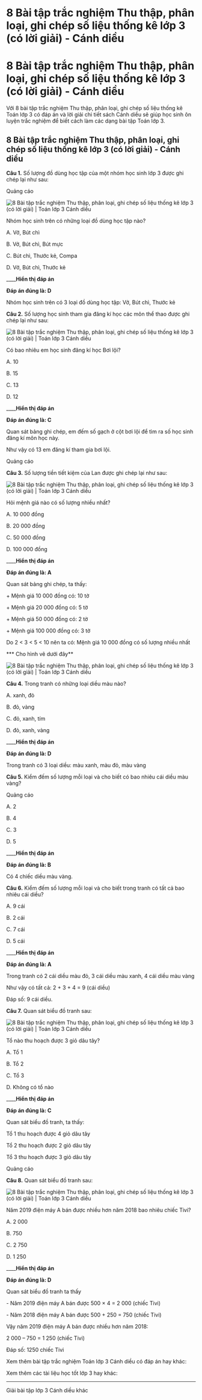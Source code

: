 # 8 Bài tập trắc nghiệm Thu thập, phân loại, ghi chép số liệu thống kê lớp 3 (có lời giải) - Cánh diều

# 8 Bài tập trắc nghiệm Thu thập, phân loại, ghi chép số liệu thống kê lớp 3 (có lời giải) - Cánh diều

Với 8 bài tập trắc nghiệm Thu thập, phân loại, ghi chép số liệu thống kê Toán lớp 3 có đáp án và lời giải chi tiết sách Cánh diều sẽ giúp học sinh ôn luyện trắc nghiệm để biết cách làm các dạng bài tập Toán lớp 3.

## 8 Bài tập trắc nghiệm Thu thập, phân loại, ghi chép số liệu thống kê lớp 3 (có lời giải) - Cánh diều

**Câu 1.** Số lượng đồ dùng học tập của một nhóm học sinh lớp 3 được ghi chép lại như sau:

Quảng cáo

![8 Bài tập trắc nghiệm Thu thập, phân loại, ghi chép số liệu thống kê lớp 3 \(có lời giải\) | Toán lớp 3 Cánh diều](https://vietjack.com/toan-3-cd/images/trac-nghiem-thu-thap-phan-loai-ghi-chep-so-lieu-thong-ke.PNG)

Nhóm học sinh trên có những loại đồ dùng học tập nào?

A. Vở, Bút chì

B. Vở, Bút chì, Bút mực

C. Bút chì, Thước kẻ, Compa

D. Vở, Bút chì, Thước kẻ

____**Hiển thị đáp án**

**Đáp án đúng là: D**

Nhóm học sinh trên có 3 loại đồ dùng học tập: Vở, Bút chì, Thước kẻ

**Câu 2.** Số lượng học sinh tham gia đăng kí học các môn thể thao được ghi chép lại như sau:

![8 Bài tập trắc nghiệm Thu thập, phân loại, ghi chép số liệu thống kê lớp 3 \(có lời giải\) | Toán lớp 3 Cánh diều](https://vietjack.com/toan-3-cd/images/trac-nghiem-thu-thap-phan-loai-ghi-chep-so-lieu-thong-ke-a.PNG)

Có bao nhiêu em học sinh đăng kí học Bơi lội?

A. 10

B. 15

C. 13

D. 12

____**Hiển thị đáp án**

**Đáp án đúng là: C**

Quan sát bảng ghi chép, em đếm số gạch ở cột bơi lội để tìm ra số học sinh đăng kí môn học này.

Như vậy có 13 em đăng kí tham gia bơi lội.

Quảng cáo

**Câu 3.** Số lượng tiền tiết kiệm của Lan được ghi chép lại như sau:

![8 Bài tập trắc nghiệm Thu thập, phân loại, ghi chép số liệu thống kê lớp 3 \(có lời giải\) | Toán lớp 3 Cánh diều](https://vietjack.com/toan-3-cd/images/trac-nghiem-thu-thap-phan-loai-ghi-chep-so-lieu-thong-ke-a1.PNG)

Hỏi mệnh giá nào có số lượng nhiều nhất?

A. 10 000 đồng

B. 20 000 đồng

C. 50 000 đồng

D. 100 000 đồng

____**Hiển thị đáp án**

**Đáp án đúng là: A**

Quan sát bảng ghi chép, ta thấy:

\+ Mệnh giá 10 000 đồng có: 10 tờ

\+ Mệnh giá 20 000 đồng có: 5 tờ

\+ Mệnh giá 50 000 đồng có: 2 tờ

\+ Mệnh giá 100 000 đồng có: 3 tờ

Do 2 < 3 < 5 < 10 nên ta có: Mệnh giá 10 000 đồng có số lượng nhiều nhất

*** Cho hình vẽ dưới đây**

![8 Bài tập trắc nghiệm Thu thập, phân loại, ghi chép số liệu thống kê lớp 3 \(có lời giải\) | Toán lớp 3 Cánh diều](https://vietjack.com/toan-3-cd/images/trac-nghiem-thu-thap-phan-loai-ghi-chep-so-lieu-thong-ke-a2.PNG)

**Câu 4.** Trong tranh có những loại diều màu nào?

A. xanh, đỏ

B. đỏ, vàng

C. đỏ, xanh, tím

D. đỏ, xanh, vàng

____**Hiển thị đáp án**

**Đáp án đúng là: D**

Trong tranh có 3 loại diều: màu xanh, màu đỏ, màu vàng

**Câu 5.** Kiểm đếm số lượng mỗi loại và cho biết có bao nhiêu cái diều màu vàng?

Quảng cáo

A. 2

B. 4

C. 3

D. 5

____**Hiển thị đáp án**

**Đáp án đúng là: B**

Có 4 chiếc diều màu vàng.

**Câu 6.** Kiểm đếm số lượng mỗi loại và cho biết trong tranh có tất cả bao nhiêu cái diều?

A. 9 cái

B. 2 cái

C. 7 cái

D. 5 cái

____**Hiển thị đáp án**

**Đáp án đúng là: A**

Trong tranh có 2 cái diều màu đỏ, 3 cái diều màu xanh, 4 cái diều màu vàng

Như vậy có tất cả: 2 + 3 + 4 = 9 (cái diều)

Đáp số: 9 cái diều.

**Câu 7.** Quan sát biểu đồ tranh sau:

![8 Bài tập trắc nghiệm Thu thập, phân loại, ghi chép số liệu thống kê lớp 3 \(có lời giải\) | Toán lớp 3 Cánh diều](https://vietjack.com/toan-3-cd/images/trac-nghiem-thu-thap-phan-loai-ghi-chep-so-lieu-thong-ke-2.PNG)

Tổ nào thu hoạch được 3 giỏ dâu tây?

A. Tổ 1

B. Tổ 2

C. Tổ 3

D. Không có tổ nào

____**Hiển thị đáp án**

**Đáp án đúng là: C**

Quan sát biểu đồ tranh, ta thấy:

Tổ 1 thu hoạch được 4 giỏ dâu tây

Tổ 2 thu hoạch được 2 giỏ dâu tây

Tổ 3 thu hoạch được 3 giỏ dâu tây

Quảng cáo

**Câu 8.** Quan sát biểu đồ tranh sau:

![8 Bài tập trắc nghiệm Thu thập, phân loại, ghi chép số liệu thống kê lớp 3 \(có lời giải\) | Toán lớp 3 Cánh diều](https://vietjack.com/toan-3-cd/images/trac-nghiem-thu-thap-phan-loai-ghi-chep-so-lieu-thong-ke-2a.PNG)

Năm 2019 điện máy A bán được nhiều hơn năm 2018 bao nhiêu chiếc Tivi?

A. 2 000

B. 750

C. 2 750

D. 1 250

____**Hiển thị đáp án**

**Đáp án đúng là: D**

Quan sát biểu đồ tranh ta thấy

\- Năm 2019 điện máy A bán được 500 × 4 = 2 000 (chiếc Tivi)

\- Năm 2018 điện máy A bán được 500 + 250 = 750 (chiếc Tivi)

Vậy năm 2019 điện máy A bán được nhiều hơn năm 2018:

2 000 – 750 = 1 250 (chiếc Tivi)

Đáp số: 1250 chiếc Tivi

Xem thêm bài tập trắc nghiệm Toán lớp 3 Cánh diều có đáp án hay khác:

Xem thêm các tài liệu học tốt lớp 3 hay khác:

* * *

Giải bài tập lớp 3 Cánh diều khác
